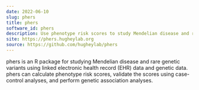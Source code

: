```yaml
---
date: 2022-06-10
slug: phers
title: phers
software_id: phers
description: Use phenotype risk scores to study Mendelian disease and rare genetic variants
site: https://phers.hugheylab.org
source: https://github.com/hugheylab/phers
---
```


phers is an R package for studying Mendelian disease and rare genetic variants using linked electronic health record (EHR) data and genetic data. phers can calculate phenotype risk scores, validate the scores using case-control analyses, and perform genetic association analyses.

